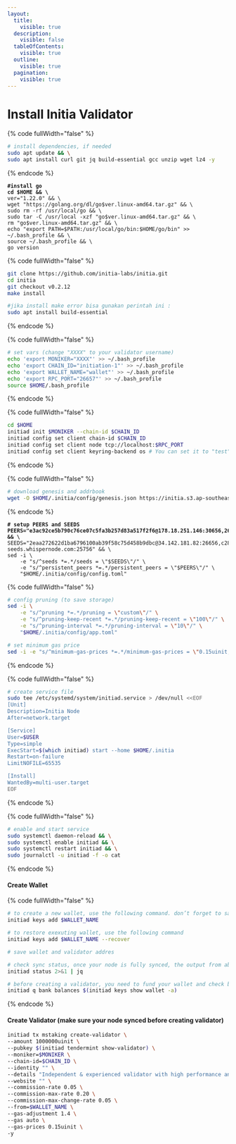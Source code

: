 ```yaml
---
layout:
  title:
    visible: true
  description:
    visible: false
  tableOfContents:
    visible: true
  outline:
    visible: true
  pagination:
    visible: true
---
```


# Install Initia Validator

{% code fullWidth="false" %}
```bash
# install dependencies, if needed
sudo apt update && \
sudo apt install curl git jq build-essential gcc unzip wget lz4 -y
```
{% endcode %}

<pre class="language-bash" data-full-width="false"><code class="lang-bash"><strong>#install go
</strong><strong>cd $HOME &#x26;&#x26; \
</strong>ver="1.22.0" &#x26;&#x26; \
wget "https://golang.org/dl/go$ver.linux-amd64.tar.gz" &#x26;&#x26; \
sudo rm -rf /usr/local/go &#x26;&#x26; \
sudo tar -C /usr/local -xzf "go$ver.linux-amd64.tar.gz" &#x26;&#x26; \
rm "go$ver.linux-amd64.tar.gz" &#x26;&#x26; \
echo "export PATH=$PATH:/usr/local/go/bin:$HOME/go/bin" >> ~/.bash_profile &#x26;&#x26; \
source ~/.bash_profile &#x26;&#x26; \
go version
</code></pre>

{% code fullWidth="false" %}
```bash
git clone https://github.com/initia-labs/initia.git
cd initia
git checkout v0.2.12
make install

#jika install make error bisa gunakan perintah ini : 
sudo apt install build-essential
```
{% endcode %}

{% code fullWidth="false" %}
```bash
# set vars (change "XXXX" to your validator username)
echo 'export MONIKER="XXXX"' >> ~/.bash_profile
echo 'export CHAIN_ID="initiation-1"' >> ~/.bash_profile
echo 'export WALLET_NAME="wallet"' >> ~/.bash_profile
echo 'export RPC_PORT="26657"' >> ~/.bash_profile
source $HOME/.bash_profile
```
{% endcode %}

{% code fullWidth="false" %}
```bash
cd $HOME
initiad init $MONIKER --chain-id $CHAIN_ID
initiad config set client chain-id $CHAIN_ID
initiad config set client node tcp://localhost:$RPC_PORT
initiad config set client keyring-backend os # You can set it to "test" so you will not be asked for a password
```
{% endcode %}

{% code fullWidth="false" %}
```bash
# download genesis and addrbook
wget -O $HOME/.initia/config/genesis.json https://initia.s3.ap-southeast-1.amazonaws.com/initiation-1/genesis.json
```
{% endcode %}

<pre class="language-bash" data-full-width="false"><code class="lang-bash"><strong># setup PEERS and SEEDS
</strong><strong>PEERS="e3ac92ce5b790c76ce07c5fa3b257d83a517f2f6@178.18.251.146:30656,2692225700832eb9b46c7b3fc6e4dea2ec044a78@34.126.156.141:26656,2a574706e4a1eba0e5e46733c232849778faf93b@84.247.137.184:53456,40d3f977d97d3c02bd5835070cc139f289e774da@168.119.10.134:26313,1f6633bc18eb06b6c0cab97d72c585a6d7a207bc@65.109.59.22:25756,4a988797d8d8473888640b76d7d238b86ce84a2c@23.158.24.168:26656,e3679e68616b2cd66908c460d0371ac3ed7795aa@176.34.17.102:26656,d2a8a00cd5c4431deb899bc39a057b8d8695be9e@138.201.37.195:53456,329227cf8632240914511faa9b43050a34aa863e@43.131.13.84:26656,517c8e70f2a20b8a3179a30fe6eb3ad80c407c07@37.60.231.212:26656,07632ab562028c3394ee8e78823069bfc8de7b4c@37.27.52.25:19656,028999a1696b45863ff84df12ebf2aebc5d40c2d@37.27.48.77:26656,3c44f7dbb473fee6d6e5471f22fa8d8095bd3969@185.219.142.137:53456,8db320e665dbe123af20c4a5c667a17dc146f4d0@51.75.144.149:26656,c424044f3249e73c050a7b45eb6561b52d0db456@158.220.124.183:53456,767fdcfdb0998209834b929c59a2b57d474cc496@207.148.114.112:26656,edcc2c7098c42ee348e50ac2242ff897f51405e9@65.109.34.205:36656,140c332230ac19f118e5882deaf00906a1dba467@185.219.142.119:53456,4eb031b59bd0210481390eefc656c916d47e7872@37.60.248.151:53456,ff9dbc6bb53227ef94dc75ab1ddcaeb2404e1b0b@178.170.47.171:26656,ffb9874da3e0ead65ad62ac2b569122f085c0774@149.28.134.228:26656" &#x26;&#x26; \
</strong>SEEDS="2eaa272622d1ba6796100ab39f58c75d458b9dbc@34.142.181.82:26656,c28827cb96c14c905b127b92065a3fb4cd77d7f6@testnet-seeds.whispernode.com:25756" &#x26;&#x26; \
sed -i \
    -e "s/^seeds *=.*/seeds = \"$SEEDS\"/" \
    -e "s/^persistent_peers *=.*/persistent_peers = \"$PEERS\"/" \
    "$HOME/.initia/config/config.toml"
</code></pre>

{% code fullWidth="false" %}
```bash
# config pruning (to save storage)
sed -i \
    -e "s/^pruning *=.*/pruning = \"custom\"/" \
    -e "s/^pruning-keep-recent *=.*/pruning-keep-recent = \"100\"/" \
    -e "s/^pruning-interval *=.*/pruning-interval = \"10\"/" \
    "$HOME/.initia/config/app.toml"

# set minimum gas price
sed -i -e "s/^minimum-gas-prices *=.*/minimum-gas-prices = \"0.15uinit,0.01uusdc\"/" $HOME/.initia/config/app.toml
```
{% endcode %}

{% code fullWidth="false" %}
```bash
# create service file
sudo tee /etc/systemd/system/initiad.service > /dev/null <<EOF
[Unit]
Description=Initia Node
After=network.target

[Service]
User=$USER
Type=simple
ExecStart=$(which initiad) start --home $HOME/.initia
Restart=on-failure
LimitNOFILE=65535

[Install]
WantedBy=multi-user.target
EOF
```
{% endcode %}

{% code fullWidth="false" %}
```bash
# enable and start service
sudo systemctl daemon-reload && \
sudo systemctl enable initiad && \
sudo systemctl restart initiad && \
sudo journalctl -u initiad -f -o cat
```
{% endcode %}

#### Create Wallet

{% code fullWidth="false" %}
```bash
# to create a new wallet, use the following command. don’t forget to save the mnemonic
initiad keys add $WALLET_NAME

# to restore exexuting wallet, use the following command
initiad keys add $WALLET_NAME --recover

# save wallet and validator addres

# check sync status, once your node is fully synced, the output from above will print "false"
initiad status 2>&1 | jq 

# before creating a validator, you need to fund your wallet and check balance
initiad q bank balances $(initiad keys show wallet -a)
```
{% endcode %}

#### Create Validator (make sure your node synced before creating validator)

```bash
initiad tx mstaking create-validator \
--amount 1000000uinit \
--pubkey $(initiad tendermint show-validator) \
--moniker=$MONIKER \
--chain-id=$CHAIN_ID \
--identity "" \
--details "Independent & experienced validator with high performance and availability services." \
--website "" \
--commission-rate 0.05 \
--commission-max-rate 0.20 \
--commission-max-change-rate 0.05 \
--from=$WALLET_NAME \
--gas-adjustment 1.4 \
--gas auto \
--gas-prices 0.15uinit \
-y
```
